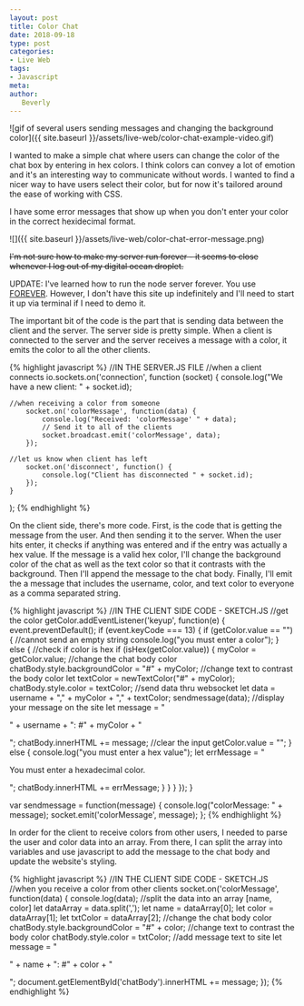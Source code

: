 ```yaml
---
layout: post
title: Color Chat
date: 2018-09-18
type: post
categories:
- Live Web
tags:
- Javascript
meta:
author:
   Beverly
---
```

![gif of several users sending messages and changing the background color]({{ site.baseurl }}/assets/live-web/color-chat-example-video.gif)

I wanted to make a simple chat where users can change the color of the chat box by entering in hex colors. I think colors can convey a lot of emotion and it's an interesting way to communicate without words. I wanted to find a nicer way to have users select their color, but for now it's tailored around the ease of working with CSS.

<!--more-->

I have some error messages that show up when you don't enter your color in the correct hexidecimal format.

![]({{ site.baseurl }}/assets/live-web/color-chat-error-message.png)

~~I'm not sure how to make my server run forever - it seems to close whenever I log out of my digital ocean droplet.~~

UPDATE: I've learned how to run the node server forever. You use [FOREVER](https://www.npmjs.com/package/forever). However, I don't have this site up indefinitely and I'll need to start it up via terminal if I need to demo it.

The important bit of the code is the part that is sending data between the client and the server. The server side is pretty simple. When a client is connected to the server and the server receives a message with a color, it emits the color to all the other clients.

{% highlight javascript %}
//IN THE SERVER.JS FILE
//when a client connects
io.sockets.on('connection', function (socket) {
		console.log("We have a new client: " + socket.id);

    //when receiving a color from someone
		socket.on('colorMessage', function(data) {
			console.log("Received: 'colorMessage' " + data);
			// Send it to all of the clients
			socket.broadcast.emit('colorMessage', data);
		});

    //let us know when client has left
		socket.on('disconnect', function() {
			console.log("Client has disconnected " + socket.id);
		});
	}
);
{% endhighlight %}

On the client side, there's more code. First, is the code that is getting the message from the user. And then sending it to the server. When the user hits enter, it checks if anything was entered and if the entry was actually a hex value. If the message is a valid hex color, I'll change the background color of the chat as well as the text color so that it contrasts with the background. Then I'll append the message to the chat body. Finally, I'll emit the a message that includes the username, color, and text color to everyone as a comma separated string.

{% highlight javascript %}
//IN THE CLIENT SIDE CODE - SKETCH.JS
//get the color
getColor.addEventListener('keyup', function(e) {
  event.preventDefault();
  if (event.keyCode === 13) {
    if (getColor.value == "") {
      //cannot send an empty string
      console.log("you must enter a color");
    } else {
      //check if color is hex
      if (isHex(getColor.value)) {
        myColor = getColor.value;
        //change the chat body color
        chatBody.style.backgroundColor = "#" + myColor;
        //change text to contrast the body color
        let textColor = newTextColor("#" + myColor);
        chatBody.style.color = textColor;
        //send data thru websocket
        let data = username + "," + myColor + "," + textColor;
        sendmessage(data);
        //display your message on the site
        let message = "<p>" + username + ": #" + myColor + "</p>";
        chatBody.innerHTML += message;
        //clear the input
        getColor.value = "";
      } else {
        console.log("you must enter a hex value");
        let errMessage = "<p>You must enter a hexadecimal color.</p>";
        chatBody.innerHTML += errMessage;
      }
    }
  }
});
}

var sendmessage = function(message) {
  console.log("colorMessage: " + message);
  socket.emit('colorMessage', message);
};
{% endhighlight %}

In order for the client to receive colors from other users, I needed to parse the user and color data into an array. From there, I can split the array into variables and use javascript to add the message to the chat body and update the website's styling.

{% highlight javascript %}
//IN THE CLIENT SIDE CODE - SKETCH.JS
//when you receive a color from other clients
socket.on('colorMessage', function(data) {
  console.log(data);
  //split the data into an array [name, color]
  let dataArray = data.split(',');
  let name = dataArray[0];
  let color = dataArray[1];
  let txtColor = dataArray[2];
  //change the chat body color
  chatBody.style.backgroundColor = "#" + color;
  //change text to contrast the body color
  chatBody.style.color = txtColor;
  //add message text to site
  let message = "<p>" + name + ": #" + color + "</p>";
  document.getElementById('chatBody').innerHTML += message;
});
{% endhighlight %}
